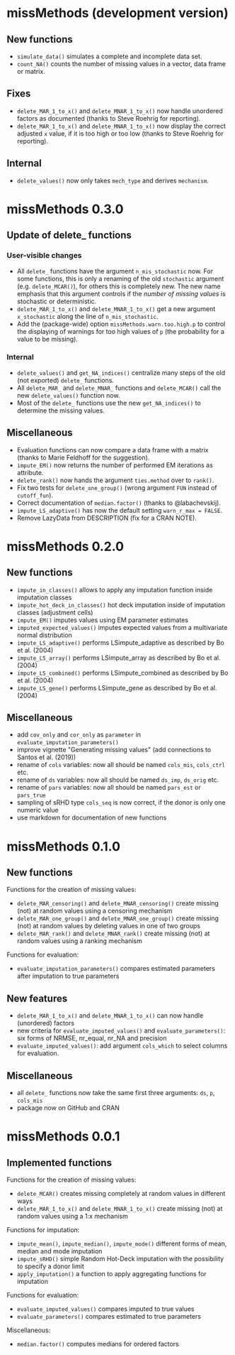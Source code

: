 # missMethods (development version)

## New functions
* `simulate_data()` simulates a complete and incomplete data set.
* `count_NA()` counts the number of missing values in a vector, data frame or 
  matrix.

## Fixes
* `delete_MAR_1_to_x()` and `delete_MNAR_1_to_x()` now handle unordered factors
  as documented (thanks to Steve Roehrig for reporting).
* `delete_MAR_1_to_x()` and `delete_MNAR_1_to_x()` now display the correct 
   adjusted `x` value, if it is too high or too low (thanks to Steve Roehrig 
   for reporting).

## Internal

* `delete_values()` now only takes `mech_type` and derives `mechanism`.

# missMethods 0.3.0

## Update of delete_ functions

### User-visible changes

* All `delete_` functions have the argument `n_mis_stochastic` now. For some
  functions, this is only a renaming of the old `stochastic` argument (e.g.
  `delete_MCAR()`), for others this is completely new. The new name emphasis 
  that this argument controls if the *number of missing values* is stochastic 
  or deterministic. 
* `delete_MAR_1_to_x()` and `delete_MNAR_1_to_x()` get a new argument 
  `x_stochastic` along the line of `n_mis_stochastic`.
* Add the (package-wide) option `missMethods.warn.too.high.p` to control the 
  displaying of warnings for too high values of `p` (the probability for a 
  value to be missing).

### Internal

* `delete_values()` and `get_NA_indices()` centralize many steps of the old 
  (not exported) `delete_` functions. 
* All `delete_MAR_` and `delete_MNAR_` functions and `delete_MCAR()` call the 
  new `delete_values()` function now. 
* Most of the `delete_` functions use the new `get_NA_indices()` to determine
  the missing values. 

## Miscellaneous

* Evaluation functions can now compare a data frame with a matrix (thanks to 
  Marie Feldhoff for the suggestion).
* `impute_EM()` now returns the number of performed EM iterations as attribute.
* `delete_rank()` now hands the argument `ties.method` over to `rank()`.
* Fix two tests for `delete_one_group()` (wrong argument `FUN` instead of 
  `cutoff_fun`).
* Correct documentation of `median.factor()` (thanks to @labachevskij).
* `impute_LS_adaptive()` has now the default setting `warn_r_max = FALSE`.
* Remove LazyData from DESCRIPTION (fix for a CRAN NOTE).


# missMethods 0.2.0

## New functions

* `impute_in_classes()` allows to apply any imputation function inside imputation classes 
* `impute_hot_deck_in_classes()` hot deck imputation inside of imputation classes (adjustment cells)
* `impute_EM()` imputes values using EM parameter estimates
* `imputed_expected_values()` imputes expected values from a multivariate normal distribution
* `impute_LS_adaptive()` performs LSimpute_adaptive as described by Bo et al. (2004)
* `impute_LS_array()` performs LSimpute_array as described by Bo et al. (2004)
* `impute_LS_combined()` performs LSimpute_combined as described by Bo et al. (2004)
* `impute_LS_gene()` performs LSimpute_gene as described by Bo et al. (2004)

## Miscellaneous

* add `cov_only` and `cor_only` as `parameter` in  `evaluate_imputation_parameters()`
* improve vignette "Generating missing values" (add connections to Santos et al. (2019))
* rename of `cols` variables: now all should be named `cols_mis`, `cols_ctrl` etc.
* rename of `ds` variables: now all should be named `ds_imp`, `ds_orig` etc.
* rename of `pars` variables: now all should be named `pars_est` or `pars_true`
* sampling of sRHD type `cols_seq` is now correct, if the donor is only one numeric value
* use markdown for documentation of new functions

# missMethods 0.1.0

## New functions

Functions for the creation of missing values:

* `delete_MAR_censoring()` and `delete_MNAR_censoring()` create missing (not) at random values using a censoring mechanism
* `delete_MAR_one_group()` and `delete_MNAR_one_group()` create missing (not) at random values by deleting values in one of two groups
* `delete_MAR_rank()` and `delete_MNAR_rank()` create missing (not) at random values using a ranking mechanism

Functions for evaluation:

* `evaluate_imputation_parameters()` compares estimated parameters after imputation to true parameters

## New features

* `delete_MAR_1_to_x()` and `delete_MNAR_1_to_x()` can now handle (unordered) factors
* new criteria for `evaluate_imputed_values()` and `evaluate_parameters()`: six forms of NRMSE, nr_equal, nr_NA and precision
* `evaluate_imputed_values()`: add argument `cols_which` to select columns for evaluation. 

## Miscellaneous

* all `delete_` functions now take the same first three arguments: `ds`, `p`, `cols_mis`
* package now on GitHub and CRAN

# missMethods 0.0.1

## Implemented functions

Functions for the creation of missing values:

* `delete_MCAR()` creates missing completely at random values in different ways
* `delete_MAR_1_to_x()` and `delete_MNAR_1_to_x()` create missing (not) at random values using a 1:x mechanism

Functions for imputation:

* `impute_mean()`, `impute_median()`, `impute_mode()` different forms of mean, median and mode imputation
* `impute_sRHD()` simple Random Hot-Deck imputation with the possibility to specify a donor limit
* `apply_imputation()` a function to apply aggregating functions for imputation

Functions for evaluation:

* `evaluate_imputed_values()` compares imputed to true values
* `evaluate_parameters()` compares estimated to true parameters

Miscellaneous:

* `median.factor()` computes medians for ordered factors

